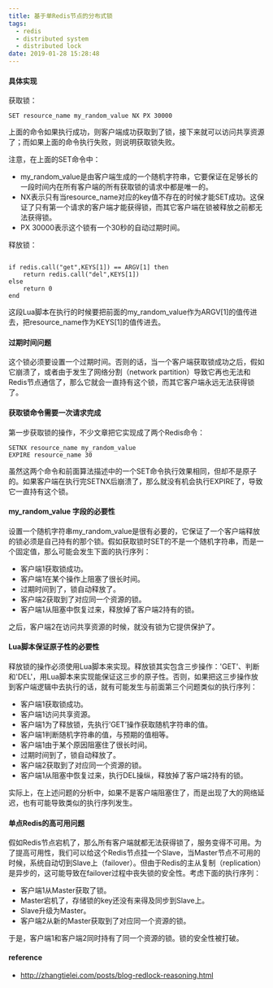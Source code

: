 ```yaml
---
title: 基于单Redis节点的分布式锁
tags:
  - redis
  - distributed system
  - distributed lock
date: 2019-01-28 15:28:48
---
```



#### 具体实现

获取锁：

```shell
SET resource_name my_random_value NX PX 30000
```

上面的命令如果执行成功，则客户端成功获取到了锁，接下来就可以访问共享资源了；而如果上面的命令执行失败，则说明获取锁失败。

注意，在上面的SET命令中：

* my_random_value是由客户端生成的一个随机字符串，它要保证在足够长的一段时间内在所有客户端的所有获取锁的请求中都是唯一的。
* NX表示只有当resource_name对应的key值不存在的时候才能SET成功。这保证了只有第一个请求的客户端才能获得锁，而其它客户端在锁被释放之前都无法获得锁。
* PX 30000表示这个锁有一个30秒的自动过期时间。

释放锁：

```shell

if redis.call("get",KEYS[1]) == ARGV[1] then
    return redis.call("del",KEYS[1])
else
    return 0
end
```

这段Lua脚本在执行的时候要把前面的my_random_value作为ARGV[1]的值传进去，把resource_name作为KEYS[1]的值传进去。

#### 过期时间问题

这个锁必须要设置一个过期时间。否则的话，当一个客户端获取锁成功之后，假如它崩溃了，或者由于发生了网络分割（network partition）导致它再也无法和Redis节点通信了，那么它就会一直持有这个锁，而其它客户端永远无法获得锁了。

#### 获取锁命令需要一次请求完成

第一步获取锁的操作，不少文章把它实现成了两个Redis命令：

```shell
SETNX resource_name my_random_value
EXPIRE resource_name 30
```

虽然这两个命令和前面算法描述中的一个SET命令执行效果相同，但却不是原子的。如果客户端在执行完SETNX后崩溃了，那么就没有机会执行EXPIRE了，导致它一直持有这个锁。

#### my_random_value 字段的必要性

设置一个随机字符串my_random_value是很有必要的，它保证了一个客户端释放的锁必须是自己持有的那个锁。假如获取锁时SET的不是一个随机字符串，而是一个固定值，那么可能会发生下面的执行序列：
* 客户端1获取锁成功。
* 客户端1在某个操作上阻塞了很长时间。
* 过期时间到了，锁自动释放了。
* 客户端2获取到了对应同一个资源的锁。
* 客户端1从阻塞中恢复过来，释放掉了客户端2持有的锁。

之后，客户端2在访问共享资源的时候，就没有锁为它提供保护了。

#### Lua脚本保证原子性的必要性

释放锁的操作必须使用Lua脚本来实现。释放锁其实包含三步操作：'GET'、判断和'DEL'，用Lua脚本来实现能保证这三步的原子性。否则，如果把这三步操作放到客户端逻辑中去执行的话，就有可能发生与前面第三个问题类似的执行序列：
* 客户端1获取锁成功。
* 客户端1访问共享资源。
* 客户端1为了释放锁，先执行’GET’操作获取随机字符串的值。
* 客户端1判断随机字符串的值，与预期的值相等。
* 客户端1由于某个原因阻塞住了很长时间。
* 过期时间到了，锁自动释放了。
* 客户端2获取到了对应同一个资源的锁。
* 客户端1从阻塞中恢复过来，执行DEL操纵，释放掉了客户端2持有的锁。

实际上，在上述问题的分析中，如果不是客户端阻塞住了，而是出现了大的网络延迟，也有可能导致类似的执行序列发生。

#### 单点Redis的高可用问题

假如Redis节点宕机了，那么所有客户端就都无法获得锁了，服务变得不可用。为了提高可用性，我们可以给这个Redis节点挂一个Slave，当Master节点不可用的时候，系统自动切到Slave上（failover）。但由于Redis的主从复制（replication）是异步的，这可能导致在failover过程中丧失锁的安全性。考虑下面的执行序列：
* 客户端1从Master获取了锁。
* Master宕机了，存储锁的key还没有来得及同步到Slave上。
* Slave升级为Master。
* 客户端2从新的Master获取到了对应同一个资源的锁。

于是，客户端1和客户端2同时持有了同一个资源的锁。锁的安全性被打破。

#### reference
* http://zhangtielei.com/posts/blog-redlock-reasoning.html

